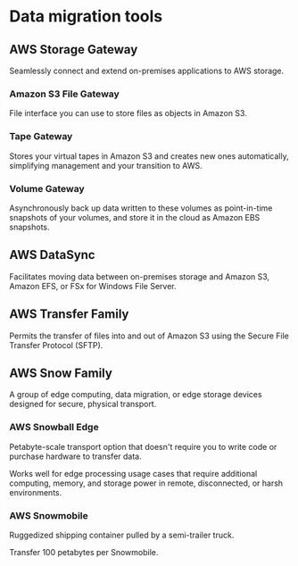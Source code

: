 # Data migration tools

## AWS Storage Gateway

Seamlessly connect and extend on-premises applications to AWS storage.

### Amazon S3 File Gateway

File interface you can use to store files as objects in Amazon S3.

### Tape Gateway

Stores your virtual tapes in Amazon S3 and creates new ones automatically, simplifying management and your transition to AWS.

### Volume Gateway

Asynchronously back up data written to these volumes as point-in-time snapshots of your volumes, and store it in the cloud as Amazon EBS snapshots.

## AWS DataSync

Facilitates moving data between on-premises storage and Amazon S3, Amazon EFS, or FSx for Windows File Server.

## AWS Transfer Family

Permits the transfer of files into and out of Amazon S3 using the Secure File Transfer Protocol (SFTP).

## AWS Snow Family

A group of edge computing, data migration, or edge storage devices designed for secure, physical transport.

### AWS Snowball Edge

Petabyte-scale transport option that doesn't require you to write code or purchase hardware to transfer data.

Works well for edge processing usage cases that require additional computing, memory, and storage power in remote, disconnected, or harsh environments.

### AWS Snowmobile

Ruggedized shipping container pulled by a semi-trailer truck.

Transfer 100 petabytes per Snowmobile.